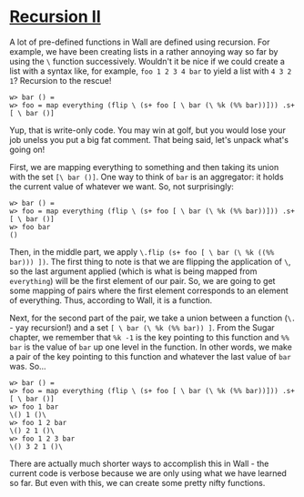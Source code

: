 # [Recursion II](/recursion-2)

A lot of pre-defined functions in Wall are defined using recursion.  For example, we have been creating lists in a rather annoying way so far by using the `\` function successively.  Wouldn't it be nice if we could create a list with a syntax like, for example, `foo 1 2 3 4 bar` to yield a list with `4 3 2 1`?  Recursion to the rescue!

```
w> bar () =
w> foo = map everything (flip \ (s+ foo [ \ bar (\ %k (%% bar))])) .s+ [ \ bar ()]
```

Yup, that is write-only code.  You may win at golf, but you would lose your job unelss you put a big fat comment.  That being said, let's unpack what's going on!

First, we are mapping everything to something and then taking its union with the set `[\ bar ()]`.  One way to think of `bar` is an aggregator: it holds the current value of whatever we want.  So, not surprisingly:

```
w> bar () =
w> foo = map everything (flip \ (s+ foo [ \ bar (\ %k (%% bar))])) .s+ [ \ bar ()]
w> foo bar
()
```

Then, in the middle part, we apply `\.flip (s+ foo [ \ bar (\ %k ((%% bar))) ])`.  The first thing to note is that we are flipping the application of `\`, so the last argument applied (which is what is being mapped from `everything`) will be the first element of our pair.  So, we are going to get some mapping of pairs where the first element corresponds to an element of everything.  Thus, according to Wall, it is a function.

Next, for the second part of the pair, we take a union between a function (`\.` - yay recursion!) and a set `[ \ bar (\ %k (%% bar)) ]`. From the Sugar chapter, we remember that `%k -1` is the key pointing to this function and `%% bar` is the value of `bar` up one level in the function.  In other words, we make a pair of the key pointing to this function and whatever the last value of `bar` was. So...

```
w> bar () =
w> foo = map everything (flip \ (s+ foo [ \ bar (\ %k (%% bar))])) .s+ [ \ bar ()]
w> foo 1 bar
\() 1 ()\
w> foo 1 2 bar
\() 2 1 ()\
w> foo 1 2 3 bar
\() 3 2 1 ()\
```

There are actually much shorter ways to accomplish this in Wall - the current code is verbose because we are only using what we have learned so far.  But even with this, we can create some pretty nifty functions.